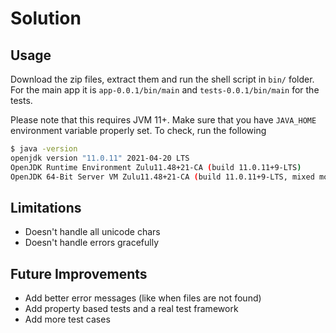 # Solution

## Usage

Download the zip files, extract them and run the shell script in `bin/` folder. For the main app it
is `app-0.0.1/bin/main` and `tests-0.0.1/bin/main` for the tests.

Please note that this requires JVM 11+. Make sure that you have `JAVA_HOME` environment variable properly set.
To check, run the following

```bash
$ java -version
openjdk version "11.0.11" 2021-04-20 LTS
OpenJDK Runtime Environment Zulu11.48+21-CA (build 11.0.11+9-LTS)
OpenJDK 64-Bit Server VM Zulu11.48+21-CA (build 11.0.11+9-LTS, mixed mode)
````

## Limitations

* Doesn't handle all unicode chars
* Doesn't handle errors gracefully

## Future Improvements

* Add better error messages (like when files are not found)
* Add property based tests and a real test framework 
* Add more test cases